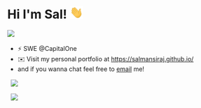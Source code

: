 <h1 align="left">Hi I'm Sal! <img src="https://raw.githubusercontent.com/ABSphreak/ABSphreak/master/gifs/Hi.gif" width="30px" /> </h1>
<p align="left"> <img src="https://komarev.com/ghpvc/?username=salmansiraj&label=Profile%20views&color=0e75b6&style=flat" /> </p>

- ⚡ SWE @CapitalOne
- ✉️ Visit my personal portfolio at https://salmansiraj.github.io/
- and if you wanna chat feel free to <a href="mailto:salmansiraj98@gmail.com"> email</a> me!

<p>&nbsp;
  <img align="center" src="https://github-readme-stats.vercel.app/api?username=salmansiraj&show_icons=true&locale=en&theme=dracula" />
</p>

<p>&nbsp;
  <img align="center" src="https://github-readme-stats.vercel.app/api/top-langs/?username=salmansiraj&layout=compact&theme=dracula" />
</p>



